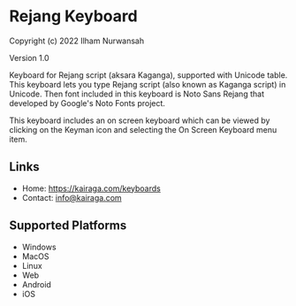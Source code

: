 Rejang Keyboard 
=====================
Copyright (c) 2022 Ilham Nurwansah

Version 1.0

Keyboard for Rejang script (aksara Kaganga), supported with Unicode table. This keyboard lets you type Rejang script (also known as Kaganga script) in Unicode. Then font included in this keyboard is Noto Sans Rejang that developed by Google's Noto Fonts project. 

This keyboard includes an on screen keyboard which can be viewed by clicking on the Keyman icon and selecting the On Screen Keyboard menu item.

Links
-----
* Home: https://kairaga.com/keyboards
* Contact: info@kairaga.com

Supported Platforms
-------------------
 * Windows
 * MacOS
 * Linux
 * Web
 * Android
 * iOS
